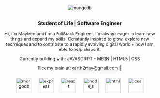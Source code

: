 <div align="center">  

<img style="margin: 10px" src="https://github.com/user-attachments/assets/03bdfe7f-63db-44f7-8e0b-d0015c8379d6" alt="mongodb"  /> 


<h3> Student of Life | Software Engineer </h3>



Hi, I'm Mayleen and I'm a FullStack Engineer. 
I'm always eager to learn new things and expand my skills. 
Constantly inspired to grow, explore new techniques and to contribute to a rapidly evolving digital world + how I am able to help shape it.

Currently building with: JAVASCRIPT - MERN | HTML5 | CSS

Pick my brain at: earth2may@gmail.com 🌱

<img style="margin: 10px" src="https://github.com/user-attachments/assets/87d8cf7e-f287-40a5-a20b-ef2737bffe3c" alt="mongodb" height="50" />   
<img style="margin: 10px" src="https://github.com/user-attachments/assets/27d960a1-ac5b-4de4-9ca6-ab7d2a04277b" alt="express" height="50" />  
<img style="margin: 10px" src="https://github.com/user-attachments/assets/b8114065-f3e0-4100-ba5d-b4b8efb57fb7" alt="react" height="50" />  
<img style="margin: 10px" src="https://github.com/user-attachments/assets/697a80d1-8f4e-4513-8daa-98726c7e7ea1" alt="nodejs" height="50" />   
<img style="margin: 10px" src="https://github.com/user-attachments/assets/cf7754d2-2c29-4e16-94c8-c13744beec8c" alt="html" height="50" />  
<img style="margin: 10px" src="https://github.com/user-attachments/assets/71bf7720-69bc-49df-b90d-fca4ee0b3cd2" alt="css" height="50" />  

 



<!--<img style="margin: 10px" src="https://profilinator.rishav.dev/skills-assets/express-original-wordmark.svg" alt="Express.js" height="50" />  
<img style="margin: 10px" src="https://profilinator.rishav.dev/skills-assets/git-scm-icon.svg" alt="Git" height="50" />-->
</div>
</td></tr></table> 












<!-- - 📫 How to reach me: Linkedin, or Email! -->


